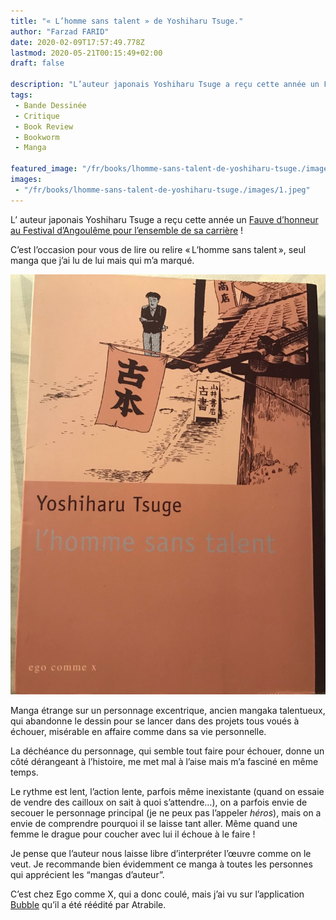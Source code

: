 ```yaml
---
title: "« L’homme sans talent » de Yoshiharu Tsuge."
author: "Farzad FARID"
date: 2020-02-09T17:57:49.778Z
lastmod: 2020-05-21T00:15:49+02:00
draft: false

description: "L’auteur japonais Yoshiharu Tsuge a reçu cette année un Fauve d’honneur au Festival d’Angoulême pour l’ensemble de sa carrière !"
tags:
 - Bande Dessinée
 - Critique
 - Book Review
 - Bookworm
 - Manga

featured_image: "/fr/books/lhomme-sans-talent-de-yoshiharu-tsuge./images/1.jpeg" 
images:
 - "/fr/books/lhomme-sans-talent-de-yoshiharu-tsuge./images/1.jpeg"
---
```


L’
auteur japonais Yoshiharu Tsuge a reçu cette année un [Fauve d’honneur au Festival d’Angoulême pour l’ensemble de sa carrière](https://www.franceculture.fr/emissions/le-rayon-bd/yoshiharu-tsuge-la-revolution-du-manga) !

C’est l’occasion pour vous de lire ou relire « L’homme sans talent », seul manga que j’ai lu de lui mais qui m’a marqué.




![image](images/1.jpeg#layoutTextWidth)



Manga étrange sur un personnage excentrique, ancien mangaka talentueux, qui abandonne le dessin pour se lancer dans des projets tous voués à échouer, misérable en affaire comme dans sa vie personnelle.

La déchéance du personnage, qui semble tout faire pour échouer, donne un côté dérangeant à l’histoire, me met mal à l’aise mais m’a fasciné en même temps.

Le rythme est lent, l’action lente, parfois même inexistante (quand on essaie de vendre des cailloux on sait à quoi s’attendre…), on a parfois envie de secouer le personnage principal (je ne peux pas l’appeler _héros_), mais on a envie de comprendre pourquoi il se laisse tant aller. Même quand une femme le drague pour coucher avec lui il échoue à le faire !

Je pense que l’auteur nous laisse libre d’interpréter l’œuvre comme on le veut. Je recommande bien évidemment ce manga à toutes les personnes qui apprécient les “mangas d’auteur”.

C’est chez Ego comme X, qui a donc coulé, mais j’ai vu sur l’application [Bubble](https://www.appbubble.co/) qu’il a été réédité par Atrabile.
